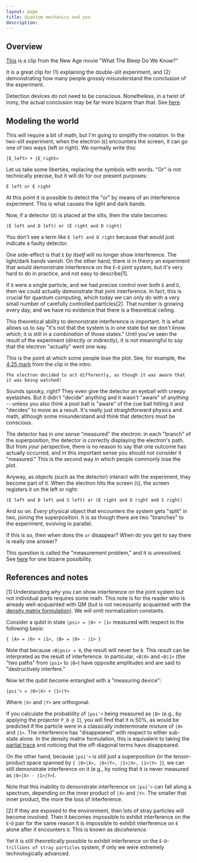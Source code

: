 ```yaml
---
layout: page
title: Quantum mechanics and you
description:
---
```


## Overview

[This](https://www.youtube.com/watch?v=DfPeprQ7oGc)
is a clip from the New Age movie "What The Bleep Do We Know?"

It is a great clip for (1) explaining the double-slit experiment,
and (2) demonstrating how many people grossly misunderstand the
conclusion of the experiment.

Detection devices do not need to be conscious. Nonetheless, in a twist
of irony, the actual conclusion may be far more bizarre than that. See
[here](act-5.html).


## Modeling the world

This will require a bit of math, but I'm going to simplify the notation.
In the two-slit experiment, when the electron (`E`) encounters the
screen, it can go one of two ways (left or right). We normally
write this:

`|E_left> + |E_right>`

Let us take some liberties, replacing the symbols with words. "Or" is
not technically precise, but it will do for our present purposes:

`E left or E right`

At this point it is possible to detect the "or" by means of an
interference experiment. This is what causes the light and dark bands.

Now, if a detector (`D`) is placed at the slits, then the state becomes:

`(E left and D left) or (E right and D right)`

You don't see a term like `E left and D right` because that would
just indicate a faulty detector.

One side-effect is that `E` *by itself* will no longer show interference.
The light/dark bands vanish. On the other hand, there *is* in theory an
experiment that would demonstrate interference on the `E`-`D` *joint*
system, but it's very hard to do in practice, and not easy to
describe[1].

If `D` were a single particle, and we had precise control over both `E`
and `D`, then we could actually demonstrate that joint interference. In
fact, this is crucial for quantum computing, which
today we can only do with a very small number of carefully controlled
particles[2]. That number is growing every day, and we have no evidence
that there is a theoretical ceiling.

This theoretical ability to demonstrate interference is important. It is
what allows us to say "it's not that the system is in one state but we
don't know which; it is still in a *combination* of those states." Until
you've seen the result of the experiment (directly or indirectly), it
is not meaningful to say that the electron "actually" went one way.

This is the point at which some people lose the plot. See, for example,
the [4:25 mark](https://www.youtube.com/watch?v=DfPeprQ7oGc) from
the clip in the intro:
```
The electron decided to act differently, as though it was aware that
it was being watched!
```
Sounds spooky, right? They even give the detector an eyeball with
creepy eyelashes. But it didn't "decide" anything and it wasn't "aware"
of anything -- unless you also think a pool ball is "aware" of the
cue ball hitting it and "decides" to move as a result. It's really
just straightforward physics and math, although some misunderstand
and think that detectors must be conscious.

The detector has in *one* sense "measured" the electron: in each
"branch" of the superposition, the detector is correctly displaying
the electron's path. But from *your* perspective, there is no reason
to say that one outcome has actually occurred, and in this important
sense you should not consider it "measured." This is the second way
in which people commonly lose the plot.

Anyway, as objects (such as the detector) interact with the experiment,
they become part of it. When the electron hits the
screen (`S`), the screen registers it on the left or right:

`(E left and D left and S left) or (E right and D right and S right)`

And so on. *Every* physical object that encounters the system gets
"split" in two, joining the superposition. It is as though there are
two "branches" to the experiment, evolving in parallel.

If this is so, then when does the `or` disappear? When do you get to say
there is really one answer?

This question is called the "measurement problem," and it is unresolved.
See [here](act-5.html) for one bizarre possibility.

## References and notes

[1] Understanding *why* you can show interference on the joint system
but not individual parts requires some math. This note is for the
reader who is already well-acquainted with QM (but is not necessarily
acquainted with the [density
matrix formulation](https://en.wikipedia.org/wiki/Density_matrix)). We
will omit normalization constants.

Consider a qubit in state `|psi> = |0> + |1>` measured with respect to
the following basis:

`{ |A> = |0> + |1>, |B> = |0> - |1> }`

Note that because `<B|psi> = 0`, the result will never be `B`. This
result can be interpreted as the result of interference. In particular,
`<B|0>` and `<B|1>` (the "two paths" from `|psi>` to `|B>`) have
opposite amplitudes and are said to "destructively interfere."

Now let the qubit become entangled with a "measuring device":

`|psi'> = |0>|X> + |1>|Y>`

Where `|X>` and `|Y>` are orthogonal.

If you calculate the probability of `|psi'>` being measured as `|B>`
(e.g., by applying the projector `P_B @ I`), you will find that it is
50%, as would be predicted if the particle were in a classically
indeterminate mixture of `|0>` and `|1>`. The interference has
"disappeared" with respect to either sub-state alone. In the density
matrix formulation, this is equivalent to taking the
[partial trace](https://en.wikipedia.org/wiki/Partial_trace) and
noticing that the off-diagonal terms have disappeared.

On the other hand, because `|psi'>` is still just a superposition
(in the tensor-product space spanned by
`{ |0>|X>, |0>|Y>, |1>|X>, |1>|Y> }`),
we can still demonstrate interference on it (e.g., by noting that it
is never measured as `|0>|X> - |1>|Y>`).

Note that this inability to demonstrate interference on `|psi'>` can
fall along a spectrum, depending on the inner product of `|X>` and `|Y>`.
The smaller that inner product, the more the loss of interference.

[2] If they are exposed to the environment, then lots of stray particles
will become involved. Then it becomes impossible to exhibit interference
on the `E`-`D` pair for the same reason it is impossible to exhibit
interference on `E` alone after it encounters `D`. This is known as
*decoherence*.

Yet it is still
theoretically possible to exhibit interference on the `E`-`D`-`trillions
of stray particles` system, if only we were extremely technologically
advanced.

